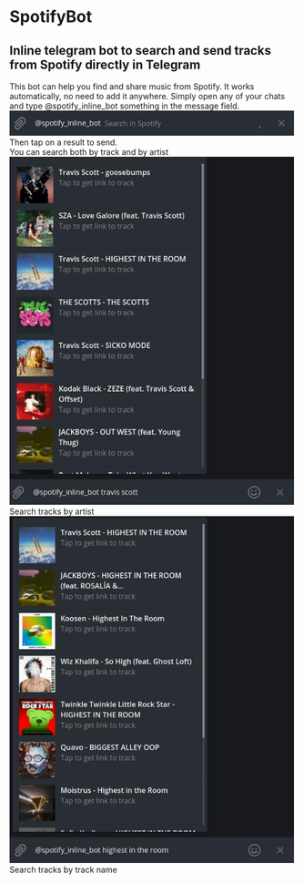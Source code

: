 # SpotifyBot  
## Inline telegram bot to search and send tracks from Spotify directly in Telegram  
This bot can help you find and share music from Spotify.
It works automatically, no need to add it anywhere. 
Simply open any of your chats and type @spotify_inline_bot something in the message field.
<img src="images/empty_search.jpg" width="500">  
Then tap on a result to send.    
You can search both by track and by artist  
<img src="images/by_artist.jpg" width="500">  
Search tracks by artist  
<img src="images/by_track.jpg" width="500">  
Search tracks by track name

